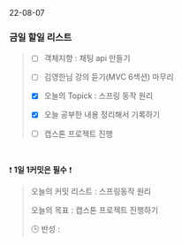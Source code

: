 22-08-07
### 금일 할일 리스트


> - [ ]  객체지향 : 채팅 api 만들기
>
> - [ ]  김영한님 강의 듣기(MVC 6섹션) 마무리
>
> - [X]  오늘의 Topick : 스프링 동작 원리
>
> - [X]  오늘 공부한 내용 정리해서 기록하기
>
> - [ ] 캡스톤 프로젝트 진행

<br/>

❗ **1일 1커밋은 필수** ❗
> 오늘의 커밋 리스트 : 스프링동작 원리
>
> 오늘의 목표  : 캡스톤 프로젝트 진행하기
>
> 🕒 반성 :
>
>

<br/>